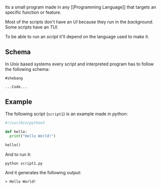 Its a small program made in any [[Programming Language]] that targets an specific function or feature.

Most of the scripts don't have an *UI* because they run in the *background*. Some scripts have an *TUI*.

To be able to run an *script* it'll depend on the language used to make it. 

## Schema
In *Unix* based systems every script and interpreted program has to follow the following schema:

```text
#shebang

...Code...
```

## Example

The following script (`script1`) is an example made in *python*:

```python
#!/usr/bin/python3

def hello:
  print("Hello World!")

hello()
```

And to run it:
```shell
python script1.py
```
And it generates the following output:
```text
> Hello World!
```
